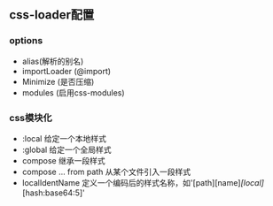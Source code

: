 ## css-loader配置
### options
* alias(解析的别名)
* importLoader (@import)
* Minimize (是否压缩)
* modules (启用css-modules)

### css模块化
* :local 给定一个本地样式
* :global 给定一个全局样式
* compose 继承一段样式
* compose ... from path 从某个文件引入一段样式
* localIdentName 定义一个编码后的样式名称，如'[path][name]_[local]_[hash:base64:5]'
